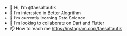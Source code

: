 - 👋 Hi, I’m @faesaltaufik
- 👀 I’m interested in Better Alogrithm
- 🌱 I’m currently learning Data Science
- 💞️ I’m looking to collaborate on Dart and Flutter
- 📫 How to reach me https://instagram.com/faesaltaufik

<!---
faesaltaufik/faesaltaufik is a ✨ special ✨ repository because its `README.md` (this file) appears on your GitHub profile.
You can click the Preview link to take a look at your changes.
--->
